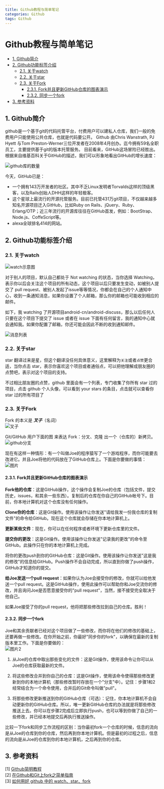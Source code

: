 ```yaml
---
title: Github教程与简单笔记
categories: Github
tags: Github
---
```

# Github教程与简单笔记
<!-- TOC -->

- [1. Github简介](#1-github简介)
- [2. Github功能标签介绍](#2-github功能标签介绍)
    - [2.1. 关于watch](#21-关于watch)
    - [2.2. 关于star](#22-关于star)
    - [2.3. 关于Fork](#23-关于fork)
        - [2.3.1. Fork并且更新GitHub仓库的图表演示](#231-fork并且更新github仓库的图表演示)
        - [2.3.2. 同步一个fork](#232-同步一个fork)
- [3. 参考资料](#3-参考资料)

<!-- /TOC -->
## 1. Github简介

github是一个基于git的代码托管平台，付费用户可以建私人仓库，我们一般的免费用户只能使用公共仓库，也就是代码要公开。
Github 由Chris Wanstrath, PJ Hyett 与Tom Preston-Werner三位开发者在2008年4月创办。迄今拥有59名全职员工，主要提供基于git的版本托管服务。
目前看来，GitHub这场冒险已经胜出。根据来自维基百科关于GitHub的描述，我们可以形象地看出GitHub的增长速度：

![github库的数量](https://camo.githubusercontent.com/9df81964b288254547c6607fe29e55b0e7dcef6a/68747470733a2f2f662e636c6f75642e6769746875622e636f6d2f6173736574732f343438332f313830333636372f62306564363634652d366332342d313165332d393535392d6535373032323135633437612e706e67)

今天，GitHub已是：
- 一个拥有143万开发者的社区。其中不乏Linux发明者Torvalds这样的顶级黑客，以及Rails创始人DHH这样的年轻极客。
- 这个星球上最流行的开源托管服务。目前已托管431万git项目，不仅越来越多知名开源项目迁入GitHub，比如Ruby on Rails、jQuery、Ruby、Erlang/OTP；近三年流行的开源库往往在GitHub首发，例如：BootStrap、Node.js、CoffeScript等。
- alexa全球排名414的网站。
## 2. Github功能标签介绍
### 2.1. 关于watch
![watch示意图](https://upload-images.jianshu.io/upload_images/588640-7aaa5676402d4ece.png?imageMogr2/auto-orient/strip%7CimageView2/2/w/700)

对于别人的项目，默认自己都处于 Not watching 的状态，当你选择 Watching，表示你以后会关注这个项目的所有动态，这个项目以后只要发生变动，如被别人提交了 pull request、被别人发起了issue等等情况，你都会在自己的个人通知中心，收到一条通知消息，如果你设置了个人邮箱，那么你的邮箱也可能收到相应的邮件。

如下，我 watching 了开源项目android-cn/android-discuss，那么以后任何人只要在这个项目下提交了 issue 或者在 issue 下面有任何留言，我的通知中心就会通知我。如果你配置了邮箱，你还可能会因此不断的收到通知邮件。

![消息列表](https://upload-images.jianshu.io/upload_images/588640-f9145de159c4c6be.jpg?imageMogr2/auto-orient/strip%7CimageView2/2/w/700)
### 2.2. 关于star
star 翻译过来是星，但这个翻译没任何具体意义，这里解释为`关注`或者`点赞`更合适，当你点击 star，表示你喜欢这个项目或者通俗点，可以把他理解成朋友圈的点赞吧，表示对这个项目的支持。

不过相比朋友圈的点赞，github 里面会有一个列表，专门收集了你所有 star 过的项目，点击 github 个人头像，可以看到 your stars 的条目，点击就可以查看你 star 过的所有项目了

### 2.3. 关于Fork
Fork 的本义是 ***叉子***（名词）    
![叉子](https://pic3.zhimg.com/50/37c8a551c139e20502088d978d4529cd_hd.jpg)

Git/GitHub 用户下面的图 来表达 Fork：分叉、克隆 出一个（仓库的）新拷贝。  
![github分支](https://pic4.zhimg.com/50/3c13b2d3ddbf178b4debfea57644e520_hd.jpg)

现在有这样一种情形：有一个叫做Joe的程序猿写了一个游戏程序，而你可能要去改进它。并且Joe将他的代码放在了GitHub仓库上。下面是你要做的事情：  
![图片](https://pic2.zhimg.com/50/dadbcef0bca3d2eb68ef6009f45361e2_hd.jpg)
#### 2.3.1. Fork并且更新GitHub仓库的图表演示

**Fork他的仓库**：这是GitHub操作，这个操作会复制Joe的仓库（包括文件，提交历史，issues，和其余一些东西）。复制后的仓库在你自己的GitHub帐号下。目前，你本地计算机对这个仓库没有任何操作。

**Clone你的仓库**：这是Git操作。使用该操作让你发送"请给我发一份我仓库的复制文件"的命令给GitHub。现在这个仓库就会存储在你本地计算机上。

**更新某些文件**：现在，你可以在任何程序或者环境下更新仓库里的文件。

**提交你的更改**：这是Git操作。使用该操作让你发送"记录我的更改"的命令至GitHub。此操作只在你的本地计算机上完成。

将你的更改push到你的GitHub仓库：这是Git操作。使用该操作让你发送"这是我的修改"的信息给GitHub。Push操作不会自动完成，所以直到你做了push操作，GitHub才知道你的提交。

**给Joe发送一个pull request**：如果你认为Joe会接受你的修改，你就可以给他发送一个pull request。这是GitHub操作，使用此操作可以帮助你和Joe交流你的修改，并且询问Joe是否愿意接受你的"pull request"，当然，接不接受完全取决于他自己。

如果Joe接受了你的pull request，他将把那些修改拉到自己的仓库。胜利！

#### 2.3.2. 同步一个fork
Joe和其余贡献者已经对这个项目做了一些修改，而你将在他们的修改的基础上，还要再做一些修改。在你开始之前，你最好"同步你的fork"，以确保在最新的复制版本里工作。下面是你要做的：  
![图片2](https://dn-linuxcn.qbox.me/data/attachment/album/201411/24/162416icr0h6wzr6ec2jze.png)
1. 从Joe的仓库中取出那些变化的文件：这是Git操作，使用该命令让你可以从Joe的仓库获取最新的文件。

2. 将这些修改合并到你自己的仓库：这是Git操作，使用该命令使得那些修改更新到你的本地计算机（那些修改暂时存放在一个"分支"中）。记住：步骤1和2经常结合为一个命令使用，合并后的Git命令叫做"pull"。

3. 将那些修改更新推送到你的GitHub仓库（可选）：记住，你本地计算机不会自动更新你的GitHub仓库。所以，唯一更新GitHub仓库的办法就是将那些修改推送上去。你可以在步骤2完成后立即执行push，也可以等到你做了自己的一些修改，并已经本地提交后再执行推送操作。

比较一下fork和同步工作流程的区别：当你最初fork一个仓库的时候，信息的流向是从Joe的仓库到你的仓库，然后再到你本地计算机。但是最初的过程之后，信息的流向是从Joe的仓库到你的本地计算机，之后再到你的仓库。
## 3. 参考资料
[1] [Github简明教程](http://www.runoob.com/w3cnote/git-guide.html)  
[2] [在Github和Git上fork之简单指南](https://linux.cn/article-4292-1-rss.html)  
[3] [如何用好 github 中的 watch、star、fork](https://www.jianshu.com/p/6c366b53ea41)